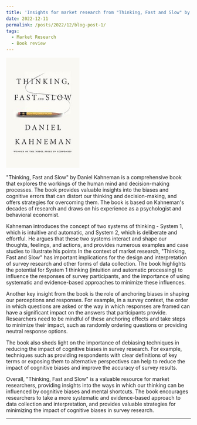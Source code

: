 ```yaml
---
title: 'Insights for market research from "Thinking, Fast and Slow" by Daniel Kahneman'
date: 2022-12-11
permalink: /posts/2022/12/blog-post-1/
tags:
  - Market Research
  - Book review
--- 
```




<img src="/images/Thinking,_Fast_and_Slow.jpg" width="200" height="300">

"Thinking, Fast and Slow" by Daniel Kahneman is a comprehensive book that explores the workings of the human mind and decision-making processes. The book provides valuable insights into the biases and cognitive errors that can distort our thinking and decision-making, and offers strategies for overcoming them.
The book is based on Kahneman's decades of research and draws on his experience as a psychologist and behavioral economist.

Kahneman introduces the concept of two systems of thinking - System 1, which is intuitive and automatic, and System 2, which is deliberate and effortful. He argues that these two systems interact and shape our thoughts, feelings, and actions, and provides numerous examples and case studies to illustrate his points
In the context of market research, "Thinking, Fast and Slow" has important implications for the design and interpretation of survey research and other forms of data collection. The book highlights the potential for System 1 thinking (intuition and automatic processing) to influence the responses of survey participants, and the importance of using systematic and evidence-based approaches to minimize these influences.

Another key insight from the book is the role of anchoring biases in shaping our perceptions and responses. For example, in a survey context, the order in which questions are asked or the way in which responses are framed can have a significant impact on the answers that participants provide. Researchers need to be mindful of these anchoring effects and take steps to minimize their impact, such as randomly ordering questions or providing neutral response options.

The book also sheds light on the importance of debiasing techniques in reducing the impact of cognitive biases in survey research. For example, techniques such as providing respondents with clear definitions of key terms or exposing them to alternative perspectives can help to reduce the impact of cognitive biases and improve the accuracy of survey results.

Overall, "Thinking, Fast and Slow" is a valuable resource for market researchers, providing insights into the ways in which our thinking can be influenced by cognitive biases and mental shortcuts. The book encourages researchers to take a more systematic and evidence-based approach to data collection and interpretation, and provides valuable strategies for minimizing the impact of cognitive biases in survey research.

------
